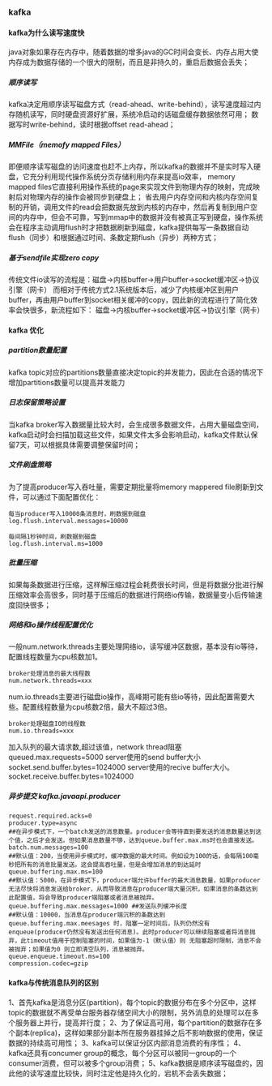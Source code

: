 ### kafka
#### kafka为什么读写速度快
java对象如果存在内存中，随着数据的增多java的GC时间会变长、内存占用大使内存成为数据存储的一个很大的限制，而且是非持久的，重启后数据会丢失；
##### 顺序读写
kafka决定用顺序读写磁盘方式（read-ahead、write-behind），读写速度超过内存随机读写，同时硬盘资源好扩展，系统冷启动的话磁盘缓存数据依然可用；
数据写时write-behind，读时根据offset read-ahead； 

##### MMFile（memofy mapped Files）
即便顺序读写磁盘的访问速度也赶不上内存，所以kafka的数据并不是实时写入硬盘，它充分利用现代操作系统分页存储利用内存来提高io效率，
memory mapped files它直接利用操作系统的page来实现文件到物理内存的映射，完成映射后对物理内存的操作会被同步到硬盘上；
省去用户内存空间和内核内存空间复制的开销，调用文件的read会把数据先放到内核的内存中，然后再复制到用户空间的内存中，但会不可靠，写到mmap中的数据并没有被真正写到硬盘，操作系统会在程序主动调用flush时才把数据刷新到磁盘，kafka提供每写一条数据自动flush（同步）和根据通过时间、条数定期flush（异步）两种方式；

##### 基于sendfile实现zero copy
传统文件io读写的流程是：磁盘->内核buffer->用户buffer->socket缓冲区->协议引擎（网卡）
而相对于传统方式2.1系统版本后，减少了内核缓冲区到用户buffer，再由用户buffer到socket相关缓冲的copy，因此新的流程进行了简化效率会快很多，新流程如下：
磁盘->内核buffer->socket缓冲区->协议引擎（网卡）

#### kafka 优化
##### partition数量配置
kafka topic对应的partitions数量直接决定topic的并发能力，因此在合适的情况下增加partitions数量可以提高并发能力

##### 日志保留策略设置
当kafka broker写入数据量比较大时，会生成很多数据文件，占用大量磁盘空间，kafka启动时会扫描加载这些文件，如果文件太多会影响启动，kafka文件默认保留7天，可以根据具体需要调整保留时间；

##### 文件刷盘策略
为了提高producer写入吞吐量，需要定期批量将memory mappered file刷新到文件，可以通过下面配置优化：
```text
每当producer写入10000条消息时，刷数据到磁盘
log.flush.interval.messages=10000

每间隔1秒钟时间，刷数据到磁盘
log.flush.interval.ms=1000
```
##### 批量压缩
如果每条数据进行压缩，这样解压缩过程会耗费很长时间，但是将数据分批进行解压缩效率会高很多，同时基于压缩后的数据进行网络io传输，数据量变小后传输速度回快很多；

##### 网络和io操作线程配置优化
一般num.network.threads主要处理网络io，读写缓冲区数据，基本没有io等待，配置线程数量为cpu核数加1。
```
broker处理消息的最大线程数
num.network.threads=xxx
```

num.io.threads主要进行磁盘io操作，高峰期可能有些io等待，因此配置需要大些。配置线程数量为cpu核数2倍，最大不超过3倍。
```
broker处理磁盘IO的线程数
num.io.threads=xxx
```
加入队列的最大请求数,超过该值，network thread阻塞  queued.max.requests=5000
server使用的send buffer大小  socket.send.buffer.bytes=1024000
server使用的recive buffer大小。 socket.receive.buffer.bytes=1024000

##### 异步提交 kafka.javaapi.producer
```text
request.required.acks=0  
producer.type=async     
##在异步模式下，一个batch发送的消息数量。producer会等待直到要发送的消息数量达到这个值，之后才会发送。但如果消息数量不够，达到queue.buffer.max.ms时也会直接发送。       
batch.num.messages=100  
##默认值：200，当使用异步模式时，缓冲数据的最大时间。例如设为100的话，会每隔100毫秒把所有的消息批量发送。这会提高吞吐量，但是会增加消息的到达延时
queue.buffering.max.ms=100  
##默认值：5000，在异步模式下，producer端允许buffer的最大消息数量，如果producer无法尽快将消息发送给broker，从而导致消息在producer端大量沉积，如果消息的条数达到此配置值，将会导致producer端阻塞或者消息被抛弃。
queue.buffering.max.messages=1000 ##发送队列缓冲长度
##默认值：10000，当消息在producer端沉积的条数达到 queue.buffering.max.meesages 时，阻塞一定时间后，队列仍然没有enqueue(producer仍然没有发送出任何消息)。此时producer可以继续阻塞或者将消息抛弃，此timeout值用于控制阻塞的时间，如果值为-1（默认值）则 无阻塞超时限制，消息不会被抛弃；如果值为0 则立即清空队列，消息被抛弃。
queue.enqueue.timeout.ms=100     
compression.codec=gzip
```

#### kafka与传统消息队列的区别
1、首先kafka是消息分区(partition)，每个topic的数据分布在多个分区中，这样topic的数据就不再受单台服务器存储空间大小的限制，另外消息的处理可以在多个服务器上并行，提高并行度；
2、为了保证高可用，每个partition的数据存在多个副本(replica)，这样如果部分副本所在服务器挂掉之后不影响数据的使用，保证数据的持续高可用性；
3、kafka可以保证分区内部消息消费的有序性；
4、kafka还具有concumer group的概念，每个分区可以被同一group的一个consumer消费，但可以被多个group消费；
5、kafka数据是顺序读写磁盘的，因此他的读写速度比较快，同时注定他是持久化的，宕机不会丢失数据；
